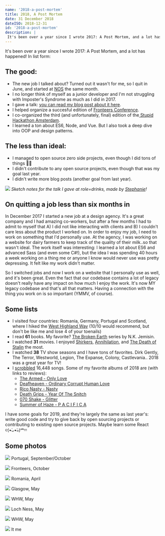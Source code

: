```yaml
---
name: '2018-a-post-mortem'
title: 2018, A Post Mortem
date: 31 December 2018
dateISO: 2018-12-31
id: '2018-a-post-mortem'
description: |
 It's been over a year since I wrote 2017: A Post Mortem, and a lot has happened!
---
```


It's been over a year since I wrote 2017: A Post Mortem, and a lot has happened! In list form:

## The good:
* The new job I talked about? Turned out it wasn't for me, so I quit in June, and started at [NOS](https://nos.nl/) the same month.
* I no longer think of myself as a junior developer and I'm not struggling with Imposter's Syndrome as much as I did in 2017.
* I gave a talk: [you can read my blog post about it here](https://nienkedekker.com/blog/designing-and-developing-for-users-with-autism).
* I helped organize a succesful edition of [Fronteers Conference](https://fronteers.nl/congres/2017).
* I co-organized the third (and unfortunately, final) edition of the[ Stupid Hackathon Amsterdam](https://stupidhackathon.wtf/).
* I learned a ton about ES6, Node, and Vue. But I also took a deep dive into OOP and design patterns.

## The less than ideal:
* I managed to open source zero side projects, even though I did tons of things 🤷‍♀️
* I didn't contribute to any open source projects, even though that was my goal last year.
* I didn't write more blog posts (another goal from last year).

![](/images/talk.jpeg)
_Sketch notes for the talk I gave at role=drinks, made by  [Stephanie](https://stephanie.lol/)!_

## On quitting a job less than six months in
In December 2017 I started a new job at a design agency. It's a great company and I had amazing co-workers, but after a few months I had to admit to myself that A) I did not like interacting with clients and B) I couldn't care less about the product I worked on. In order to enjoy my job, I need to work on something that I'd personally use. At the agency, I was working on a website for dairy farmers to keep track of the quality of their milk..so that wasn't ideal. The work itself was interesting: I learned a lot about ES6 and advanced Sass (and even some C#!), but the idea I was spending 40 hours a week working on a thing me or anyone I know would never use was pretty depressing. It felt like my work didn't matter.

So I switched jobs and now I work on a website that I personally use as well, and it's been great. Even the fact that our codebase contains a lot of legacy doesn't really have any impact on how much I enjoy the work. It's now MY legacy codebase and that's all that matters. Having a connection with the thing you work on is so important (YMMV, of course).

## Some lists
* I visited four countries: Romania, Germany, Portugal and Scotland, where I hiked the [West Highland Way](https://www.westhighlandway.org/) (10/10 would recommend, but don't be like me and lose 4 of your toenails)
* I read **61** books. My favorite? [The Broken Earth](https://www.theverge.com/2017/8/17/16156416/n-k-jemisin-broken-earth-trilogy-the-stone-sky-fantasy-book-review) series by N.K. Jemisin.
* I watched **31** movies. I enjoyed [Shirkers](https://www.imdb.com/title/tt7472352/), [Annihilation](https://www.imdb.com/title/tt2798920/), and [The Death of Stalin](https://www.imdb.com/title/tt4686844/) the most.
* I watched **38** TV show seasons and I have tons of favorites. Dirk Gently, The Terror, Westworld, Legion, The Expanse, Colony, Castlevania.. 2018 was a great year for TV!
* I [scrobbled](https://www.last.fm/user/shinyhats/listening-report/year) 16,448 songs. Some of my favorite albums of 2018 are (with links to reviews):
	* [The Armed - Only Love](https://pitchfork.com/reviews/albums/the-armed-only-love/)
	* [Deafheaven - Ordinary Corrupt Human Love](https://www.theguardian.com/music/2018/jul/13/deafheaven-ordinary-corrupt-human-love-review-anti)
	* [Rico Nasty - Nasty](https://pitchfork.com/reviews/albums/rico-nasty-nasty/)
	* [Death Grips - Year Of The Snitch](https://pitchfork.com/reviews/albums/death-grips-year-of-the-snitch/)
	* [070 Shake - Glitter](https://pitchfork.com/features/rising/get-to-know-070-shake-good-musics-shape-shifting-secret-weapon/)
	* [Summer of Haze - P A C I F I C A](https://www.discogs.com/Summer-Of-Haze-P-A-C-I-F-I-C-A/release/12573439/)

I have some goals for 2019, and they're largely the same as last year's: write good code and try to give back by open sourcing projects or contributing to existing open source projects. Maybe learn some React ୧(•̀ᴗ•́๑)ᵒᵏᵎᵎᵎᵎ

## Some photos

![](/images/portugal.jpeg)
Portugal, September/October

![](/images/fronteers.jpeg) 
Fronteers, October

![](/images/romania.jpeg) 
Romania, April

![](/images/glasgow.jpeg)
Glasgow, May

![](/images/whw.jpeg) 
WHW, May

![](/images/lochness.jpeg) 
Loch Ness, May

![](/images/whw2.jpeg) 
WHW, May

![](/images/nienkemeem.jpeg)
It me
